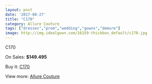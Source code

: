 ```yaml
---
layout: post
date: '2017-08-27'
title: "C170"
category: Allure Couture
tags: ["dresses","prom","wedding","gowns","demure"]
image: http://img.idealgown.com/16159-thickbox_default/c170.jpg
---
```

C170

On Sales: **$149.495**
<a href="https://www.idealgown.com/en/allure-couture/6443-c170.html"><amp-img layout="responsive" width="600" height="600" src="//img.idealgown.com/16159-thickbox_default/c170.jpg" alt="C170 0" /></a>
<a href="https://www.idealgown.com/en/allure-couture/6443-c170.html"><amp-img layout="responsive" width="600" height="600" src="//img.idealgown.com/16161-thickbox_default/c170.jpg" alt="C170 1" /></a>
<a href="https://www.idealgown.com/en/allure-couture/6443-c170.html"><amp-img layout="responsive" width="600" height="600" src="//img.idealgown.com/16160-thickbox_default/c170.jpg" alt="C170 2" /></a>

Buy it: [C170](https://www.idealgown.com/en/allure-couture/6443-c170.html "C170")

View more: [Allure Couture](https://www.idealgown.com/en/93-allure-couture "Allure Couture")
